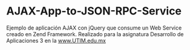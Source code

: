 AJAX-App-to-JSON-RPC-Service
============================

Ejemplo de aplicación AJAX con jQuery que consume un Web Service creado en Zend Framework. Realizado para la asignatura Desarrollo de Aplicaciones 3 en la www.UTIM.edu.mx
